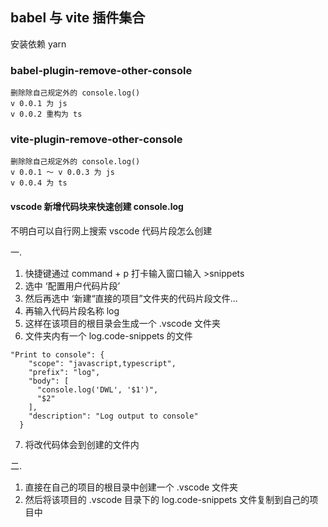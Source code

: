 ## babel 与 vite 插件集合
安装依赖 yarn
### babel-plugin-remove-other-console

```
删除除自己规定外的 console.log()
v 0.0.1 为 js
v 0.0.2 重构为 ts
```

### vite-plugin-remove-other-console

```
删除除自己规定外的 console.log()
v 0.0.1 ～ v 0.0.3 为 js
v 0.0.4 为 ts
```

#### vscode 新增代码块来快速创建 console.log

不明白可以自行网上搜索 vscode 代码片段怎么创建

一.

1. 快捷键通过 command + p 打卡输入窗口输入 >snippets
2. 选中 ‘配置用户代码片段’
3. 然后再选中 ‘新建“直接的项目”文件夹的代码片段文件...
4. 再输入代码片段名称 log
5. 这样在该项目的根目录会生成一个 .vscode 文件夹
6. 文件夹内有一个 log.code-snippets 的文件

```
"Print to console": {
    "scope": "javascript,typescript",
    "prefix": "log",
    "body": [
      "console.log('DWL', '$1')",
      "$2"
    ],
    "description": "Log output to console"
  }
```

7. 将改代码体会到创建的文件内

二.

1. 直接在自己的项目的根目录中创建一个 .vscode 文件夹
2. 然后将该项目的 .vscode 目录下的 log.code-snippets 文件复制到自己的项目中
